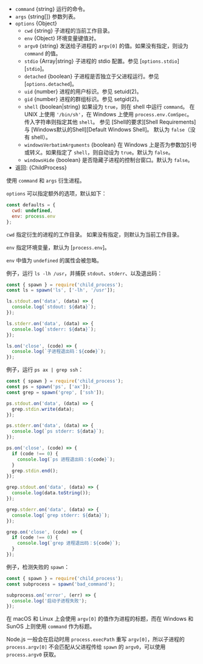 <!-- YAML
added: v0.1.90
changes:
  - version: v8.8.0
    pr-url: https://github.com/nodejs/node/pull/15380
    description: The `windowsHide` option is supported now.
  - version: v6.4.0
    pr-url: https://github.com/nodejs/node/pull/7696
    description: The `argv0` option is supported now.
  - version: v5.7.0
    pr-url: https://github.com/nodejs/node/pull/4598
    description: The `shell` option is supported now.
-->

* `command` {string} 运行的命令。
* `args` {string[]} 参数列表。
* `options` {Object}
  * `cwd` {string} 子进程的当前工作目录。
  * `env` {Object} 环境变量键值对。
  * `argv0` {string} 发送给子进程的 `argv[0]` 的值。如果没有指定，则设为 `command` 的值。
  * `stdio` {Array|string} 子进程的 stdio 配置。参见 [`options.stdio`][`stdio`]。
  * `detached` {boolean} 子进程是否独立于父进程运行。参见 [`options.detached`]。
  * `uid` {number} 进程的用户标识。参见 setuid(2)。
  * `gid` {number} 进程的群组标识。参见 setgid(2)。
  * `shell` {boolean|string} 如果设为 `true`，则在 shell 中运行 `command`。
     在 UNIX 上使用 `'/bin/sh'`，在 Windows 上使用 `process.env.ComSpec`。
     传入字符串则指定其他 `shell`。
     参见 [Shell的要求][Shell Requirements]与 [Windows默认的Shell][Default Windows Shell]。
     默认为 `false`（没有 shell）。
  * `windowsVerbatimArguments` {boolean} 在 Windows 上是否为参数加引号或转义。如果指定了 `shell`，则自动设为 `true`。默认为 `false`。
  * `windowsHide` {boolean} 是否隐藏子进程的控制台窗口。默认为 `false`。
* 返回: {ChildProcess}

使用 `command` 和 `args` 衍生进程。

`options` 可以指定额外的选项，默认如下：

```js
const defaults = {
  cwd: undefined,
  env: process.env
};
```

`cwd` 指定衍生的进程的工作目录。
如果没有指定，则默认为当前工作目录。

`env` 指定环境变量，默认为 [`process.env`]。

`env` 中值为 `undefined` 的属性会被忽略。

例子，运行 `ls -lh /usr`，并捕获 `stdout`、`stderr`、以及退出码：

```js
const { spawn } = require('child_process');
const ls = spawn('ls', ['-lh', '/usr']);

ls.stdout.on('data', (data) => {
  console.log(`stdout: ${data}`);
});

ls.stderr.on('data', (data) => {
  console.log(`stderr: ${data}`);
});

ls.on('close', (code) => {
  console.log(`子进程退出码：${code}`);
});
```

例子，运行 `ps ax | grep ssh`：

```js
const { spawn } = require('child_process');
const ps = spawn('ps', ['ax']);
const grep = spawn('grep', ['ssh']);

ps.stdout.on('data', (data) => {
  grep.stdin.write(data);
});

ps.stderr.on('data', (data) => {
  console.log(`ps stderr: ${data}`);
});

ps.on('close', (code) => {
  if (code !== 0) {
    console.log(`ps 进程退出码：${code}`);
  }
  grep.stdin.end();
});

grep.stdout.on('data', (data) => {
  console.log(data.toString());
});

grep.stderr.on('data', (data) => {
  console.log(`grep stderr: ${data}`);
});

grep.on('close', (code) => {
  if (code !== 0) {
    console.log(`grep 进程退出码：${code}`);
  }
});
```

例子，检测失败的 `spawn`：

```js
const { spawn } = require('child_process');
const subprocess = spawn('bad_command');

subprocess.on('error', (err) => {
  console.log('启动子进程失败');
});
```

在 macOS 和 Linux 上会使用 `argv[0]` 的值作为进程的标题，而在 Windows 和 SunOS 上则使用 `command` 作为标题。

Node.js 一般会在启动时用 `process.execPath` 重写 `argv[0]`，所以子进程的 `process.argv[0]` 不会匹配从父进程传给 `spawn` 的 `argv0`，可以使用 `process.argv0` 获取。

